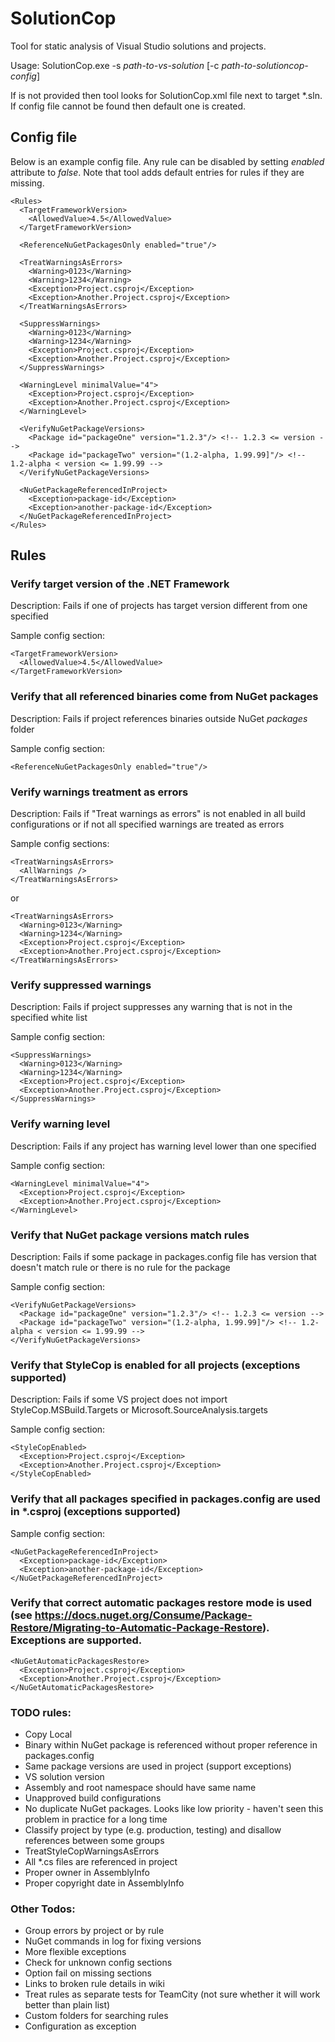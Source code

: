 # SolutionCop

Tool for static analysis of Visual Studio solutions and projects. 

Usage: SolutionCop.exe -s *path-to-vs-solution* [-c *path-to-solutioncop-config*]

If <path-to-solutioncop-config> is not provided then tool looks for SolutionCop.xml file next to target *.sln. If config file cannot be found then default one is created.

## Config file

Below is an example config file. Any rule can be disabled by setting *enabled* attribute to *false*. Note that tool adds default entries for rules if they are missing.

    <Rules>
      <TargetFrameworkVersion>
        <AllowedValue>4.5</AllowedValue>
      </TargetFrameworkVersion>

      <ReferenceNuGetPackagesOnly enabled="true"/>

      <TreatWarningsAsErrors>
        <Warning>0123</Warning>
        <Warning>1234</Warning>
        <Exception>Project.csproj</Exception>
        <Exception>Another.Project.csproj</Exception>
      </TreatWarningsAsErrors>

      <SuppressWarnings>
        <Warning>0123</Warning>
        <Warning>1234</Warning>
        <Exception>Project.csproj</Exception>
        <Exception>Another.Project.csproj</Exception>
      </SuppressWarnings>

      <WarningLevel minimalValue="4">
        <Exception>Project.csproj</Exception>
        <Exception>Another.Project.csproj</Exception>
      </WarningLevel>

      <VerifyNuGetPackageVersions>
        <Package id="packageOne" version="1.2.3"/> <!-- 1.2.3 <= version -->
        <Package id="packageTwo" version="(1.2-alpha, 1.99.99]"/> <!-- 1.2-alpha < version <= 1.99.99 -->
      </VerifyNuGetPackageVersions>

      <NuGetPackageReferencedInProject>
        <Exception>package-id</Exception>
        <Exception>another-package-id</Exception>
      </NuGetPackageReferencedInProject>
    </Rules>

## Rules

### Verify target version of the .NET Framework

Description: Fails if one of projects has target version different from one specified

Sample config section:

    <TargetFrameworkVersion>
      <AllowedValue>4.5</AllowedValue>
    </TargetFrameworkVersion>

### Verify that all referenced binaries come from NuGet packages

Description: Fails if project references binaries outside NuGet *packages* folder

Sample config section:

    <ReferenceNuGetPackagesOnly enabled="true"/>

### Verify warnings treatment as errors

Description: Fails if "Treat warnings as errors" is not enabled in all build configurations or if not all specified warnings are treated as errors

Sample config sections:

    <TreatWarningsAsErrors>
      <AllWarnings />
    </TreatWarningsAsErrors>

or

    <TreatWarningsAsErrors>
      <Warning>0123</Warning>
      <Warning>1234</Warning>
      <Exception>Project.csproj</Exception>
      <Exception>Another.Project.csproj</Exception>
    </TreatWarningsAsErrors>

### Verify suppressed warnings

Description: Fails if project suppresses any warning that is not in the specified white list

Sample config section:

    <SuppressWarnings>
      <Warning>0123</Warning>
      <Warning>1234</Warning>
      <Exception>Project.csproj</Exception>
      <Exception>Another.Project.csproj</Exception>
    </SuppressWarnings>

### Verify warning level

Description: Fails if any project has warning level lower than one specified

Sample config section:

    <WarningLevel minimalValue="4">
      <Exception>Project.csproj</Exception>
      <Exception>Another.Project.csproj</Exception>
    </WarningLevel>

### Verify that NuGet package versions match rules

Description: Fails if some package in packages.config file has version that doesn't match rule or there is no rule for the package

Sample config section:

    <VerifyNuGetPackageVersions>
      <Package id="packageOne" version="1.2.3"/> <!-- 1.2.3 <= version -->
      <Package id="packageTwo" version="(1.2-alpha, 1.99.99]"/> <!-- 1.2-alpha < version <= 1.99.99 -->
    </VerifyNuGetPackageVersions>

### Verify that StyleCop is enabled for all projects (exceptions supported)

Description: Fails if some VS project does not import StyleCop.MSBuild.Targets or Microsoft.SourceAnalysis.targets

Sample config section:

    <StyleCopEnabled>
      <Exception>Project.csproj</Exception>
      <Exception>Another.Project.csproj</Exception>
    </StyleCopEnabled>

### Verify that all packages specified in packages.config are used in *.csproj (exceptions supported)

Sample config section:

    <NuGetPackageReferencedInProject>
      <Exception>package-id</Exception>
      <Exception>another-package-id</Exception>
    </NuGetPackageReferencedInProject>

### Verify that correct automatic packages restore mode is used (see https://docs.nuget.org/Consume/Package-Restore/Migrating-to-Automatic-Package-Restore). Exceptions are supported.

    <NuGetAutomaticPackagesRestore>
      <Exception>Project.csproj</Exception>
      <Exception>Another.Project.csproj</Exception>
    </NuGetAutomaticPackagesRestore>

### TODO rules:
* Copy Local
* Binary within NuGet package is referenced without proper reference in packages.config
* Same package versions are used in project (support exceptions)
* VS solution version
* Assembly and root namespace should have same name
* Unapproved build configurations
* No duplicate NuGet packages. Looks like low priority - haven't seen this problem in practice for a long time
* Classify project by type (e.g. production, testing) and disallow references between some groups
* TreatStyleCopWarningsAsErrors
* All *.cs files are referenced in project
* Proper owner in AssemblyInfo
* Proper copyright date in AssemblyInfo

### Other Todos:
* Group errors by project or by rule
* NuGet commands in log for fixing versions
* More flexible exceptions
* Check for unknown config sections
* Option fail on missing sections
* Links to broken rule details in wiki
* Treat rules as separate tests for TeamCity (not sure whether it will work better than plain list)
* Custom folders for searching rules
* Configuration as exception